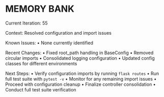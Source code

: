 # MEMORY BANK

Current Iteration: 55

Context: Resolved configuration and import issues

Known Issues:
• None currently identified

Recent Changes:
• Fixed root_path handling in BaseConfig
• Removed circular imports
• Consolidated logging configuration
• Updated config classes for different environments

Next Steps:
• Verify configuration imports by running `flask routes`
• Run full test suite with `pytest -v`
• Monitor for any remaining import issues
• Proceed with configuration cleanup
• Finalize controller consolidation
• Conduct full test suite verification
